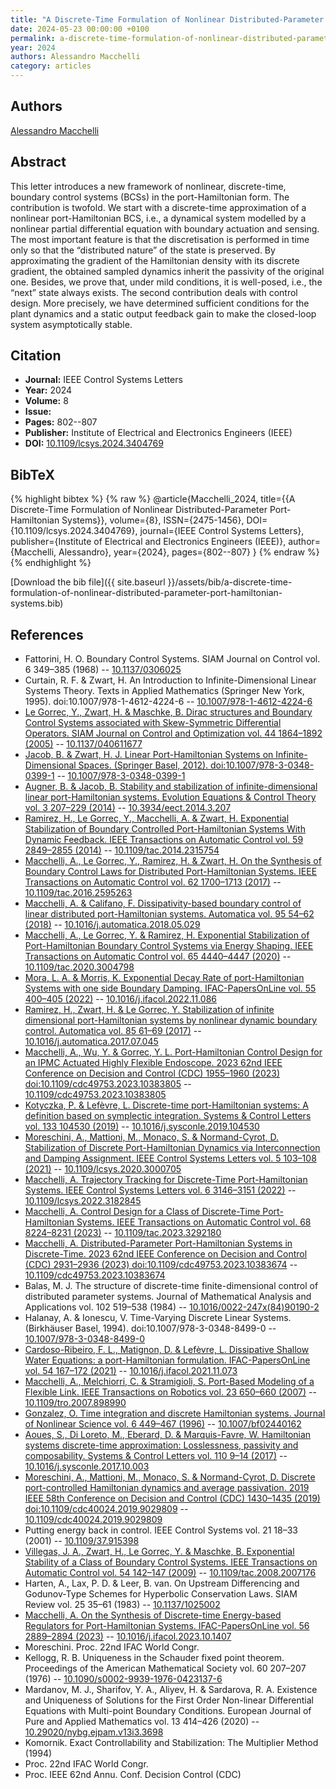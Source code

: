 ```yaml
---
title: "A Discrete-Time Formulation of Nonlinear Distributed-Parameter Port-Hamiltonian Systems"
date: 2024-05-23 00:00:00 +0100
permalink: a-discrete-time-formulation-of-nonlinear-distributed-parameter-port-hamiltonian-systems
year: 2024
authors: Alessandro Macchelli
category: articles
---
```

 
## Authors
[Alessandro Macchelli](authors/alessandro-macchelli)
 
## Abstract
This letter introduces a new framework of nonlinear, discrete-time, boundary control systems (BCSs) in the port-Hamiltonian form. The contribution is twofold. We start with a discrete-time approximation of a nonlinear port-Hamiltonian BCS, i.e., a dynamical system modelled by a nonlinear partial differential equation with boundary actuation and sensing. The most important feature is that the discretisation is performed in time only so that the “distributed nature” of the state is preserved. By approximating the gradient of the Hamiltonian density with its discrete gradient, the obtained sampled dynamics inherit the passivity of the original one. Besides, we prove that, under mild conditions, it is well-posed, i.e., the “next” state always exists. The second contribution deals with control design. More precisely, we have determined sufficient conditions for the plant dynamics and a static output feedback gain to make the closed-loop system asymptotically stable.
 
## Citation
- **Journal:** IEEE Control Systems Letters
- **Year:** 2024
- **Volume:** 8
- **Issue:** 
- **Pages:** 802--807
- **Publisher:** Institute of Electrical and Electronics Engineers (IEEE)
- **DOI:** [10.1109/lcsys.2024.3404769](https://doi.org/10.1109/lcsys.2024.3404769)
 
## BibTeX
{% highlight bibtex %}
{% raw %}
@article{Macchelli_2024,
  title={{A Discrete-Time Formulation of Nonlinear Distributed-Parameter Port-Hamiltonian Systems}},
  volume={8},
  ISSN={2475-1456},
  DOI={10.1109/lcsys.2024.3404769},
  journal={IEEE Control Systems Letters},
  publisher={Institute of Electrical and Electronics Engineers (IEEE)},
  author={Macchelli, Alessandro},
  year={2024},
  pages={802--807}
}
{% endraw %}
{% endhighlight %}
 
[Download the bib file]({{ site.baseurl }}/assets/bib/a-discrete-time-formulation-of-nonlinear-distributed-parameter-port-hamiltonian-systems.bib)
 
## References
- Fattorini, H. O. Boundary Control Systems. SIAM Journal on Control vol. 6 349–385 (1968) -- [10.1137/0306025](https://doi.org/10.1137/0306025)
- Curtain, R. F. & Zwart, H. An Introduction to Infinite-Dimensional Linear Systems Theory. Texts in Applied Mathematics (Springer New York, 1995). doi:10.1007/978-1-4612-4224-6 -- [10.1007/978-1-4612-4224-6](https://doi.org/10.1007/978-1-4612-4224-6)
- [Le Gorrec, Y., Zwart, H. & Maschke, B. Dirac structures and Boundary Control Systems associated with Skew-Symmetric Differential Operators. SIAM Journal on Control and Optimization vol. 44 1864–1892 (2005)](dirac-structures-and-boundary-control-systems-associated-with-skew-symmetric-differential-operators) -- [10.1137/040611677](https://doi.org/10.1137/040611677)
- [Jacob, B. & Zwart, H. J. Linear Port-Hamiltonian Systems on Infinite-Dimensional Spaces. (Springer Basel, 2012). doi:10.1007/978-3-0348-0399-1](linear-port-hamiltonian-systems-on-infinite-dimensional-spaces) -- [10.1007/978-3-0348-0399-1](https://doi.org/10.1007/978-3-0348-0399-1)
- [Augner, B. & Jacob, B. Stability and stabilization of infinite-dimensional linear port-Hamiltonian systems. Evolution Equations &amp; Control Theory vol. 3 207–229 (2014)](stability-and-stabilization-of-infinite-dimensional-linear-port-hamiltonian-systems) -- [10.3934/eect.2014.3.207](https://doi.org/10.3934/eect.2014.3.207)
- [Ramirez, H., Le Gorrec, Y., Macchelli, A. & Zwart, H. Exponential Stabilization of Boundary Controlled Port-Hamiltonian Systems With Dynamic Feedback. IEEE Transactions on Automatic Control vol. 59 2849–2855 (2014)](exponential-stabilization-of-boundary-controlled-port-hamiltonian-systems-with-dynamic-feedback) -- [10.1109/tac.2014.2315754](https://doi.org/10.1109/tac.2014.2315754)
- [Macchelli, A., Le Gorrec, Y., Ramirez, H. & Zwart, H. On the Synthesis of Boundary Control Laws for Distributed Port-Hamiltonian Systems. IEEE Transactions on Automatic Control vol. 62 1700–1713 (2017)](on-the-synthesis-of-boundary-control-laws-for-distributed-port-hamiltonian-systems) -- [10.1109/tac.2016.2595263](https://doi.org/10.1109/tac.2016.2595263)
- [Macchelli, A. & Califano, F. Dissipativity-based boundary control of linear distributed port-Hamiltonian systems. Automatica vol. 95 54–62 (2018)](dissipativity-based-boundary-control-of-linear-distributed-port-hamiltonian-systems) -- [10.1016/j.automatica.2018.05.029](https://doi.org/10.1016/j.automatica.2018.05.029)
- [Macchelli, A., Le Gorrec, Y. & Ramirez, H. Exponential Stabilization of Port-Hamiltonian Boundary Control Systems via Energy Shaping. IEEE Transactions on Automatic Control vol. 65 4440–4447 (2020)](exponential-stabilization-of-port-hamiltonian-boundary-control-systems-via-energy-shaping) -- [10.1109/tac.2020.3004798](https://doi.org/10.1109/tac.2020.3004798)
- [Mora, L. A. & Morris, K. Exponential Decay Rate of port-Hamiltonian Systems with one side Boundary Damping. IFAC-PapersOnLine vol. 55 400–405 (2022)](exponential-decay-rate-of-port-hamiltonian-systems-with-one-side-boundary-damping) -- [10.1016/j.ifacol.2022.11.086](https://doi.org/10.1016/j.ifacol.2022.11.086)
- [Ramirez, H., Zwart, H. & Le Gorrec, Y. Stabilization of infinite dimensional port-Hamiltonian systems by nonlinear dynamic boundary control. Automatica vol. 85 61–69 (2017)](stabilization-of-infinite-dimensional-port-hamiltonian-systems-by-nonlinear-dynamic-boundary-control) -- [10.1016/j.automatica.2017.07.045](https://doi.org/10.1016/j.automatica.2017.07.045)
- [Macchelli, A., Wu, Y. & Gorrec, Y. L. Port-Hamiltonian Control Design for an IPMC Actuated Highly Flexible Endoscope. 2023 62nd IEEE Conference on Decision and Control (CDC) 1955–1960 (2023) doi:10.1109/cdc49753.2023.10383805](port-hamiltonian-control-design-for-an-ipmc-actuated-highly-flexible-endoscope) -- [10.1109/cdc49753.2023.10383805](https://doi.org/10.1109/cdc49753.2023.10383805)
- [Kotyczka, P. & Lefèvre, L. Discrete-time port-Hamiltonian systems: A definition based on symplectic integration. Systems &amp; Control Letters vol. 133 104530 (2019)](discrete-time-port-hamiltonian-systems-a-definition-based-on-symplectic-integration) -- [10.1016/j.sysconle.2019.104530](https://doi.org/10.1016/j.sysconle.2019.104530)
- [Moreschini, A., Mattioni, M., Monaco, S. & Normand-Cyrot, D. Stabilization of Discrete Port-Hamiltonian Dynamics via Interconnection and Damping Assignment. IEEE Control Systems Letters vol. 5 103–108 (2021)](stabilization-of-discrete-port-hamiltonian-dynamics-via-interconnection-and-damping-assignment) -- [10.1109/lcsys.2020.3000705](https://doi.org/10.1109/lcsys.2020.3000705)
- [Macchelli, A. Trajectory Tracking for Discrete-Time Port-Hamiltonian Systems. IEEE Control Systems Letters vol. 6 3146–3151 (2022)](trajectory-tracking-for-discrete-time-port-hamiltonian-systems) -- [10.1109/lcsys.2022.3182845](https://doi.org/10.1109/lcsys.2022.3182845)
- [Macchelli, A. Control Design for a Class of Discrete-Time Port-Hamiltonian Systems. IEEE Transactions on Automatic Control vol. 68 8224–8231 (2023)](control-design-for-a-class-of-discrete-time-port-hamiltonian-systems) -- [10.1109/tac.2023.3292180](https://doi.org/10.1109/tac.2023.3292180)
- [Macchelli, A. Distributed-Parameter Port-Hamiltonian Systems in Discrete-Time. 2023 62nd IEEE Conference on Decision and Control (CDC) 2931–2936 (2023) doi:10.1109/cdc49753.2023.10383674](distributed-parameter-port-hamiltonian-systems-in-discrete-time) -- [10.1109/cdc49753.2023.10383674](https://doi.org/10.1109/cdc49753.2023.10383674)
- Balas, M. J. The structure of discrete-time finite-dimensional control of distributed parameter systems. Journal of Mathematical Analysis and Applications vol. 102 519–538 (1984) -- [10.1016/0022-247x(84)90190-2](https://doi.org/10.1016/0022-247x(84)90190-2)
- Halanay, A. & Ionescu, V. Time-Varying Discrete Linear Systems. (Birkhäuser Basel, 1994). doi:10.1007/978-3-0348-8499-0 -- [10.1007/978-3-0348-8499-0](https://doi.org/10.1007/978-3-0348-8499-0)
- [Cardoso-Ribeiro, F. L., Matignon, D. & Lefèvre, L. Dissipative Shallow Water Equations: a port-Hamiltonian formulation. IFAC-PapersOnLine vol. 54 167–172 (2021)](dissipative-shallow-water-equations-a-port-hamiltonian-formulation) -- [10.1016/j.ifacol.2021.11.073](https://doi.org/10.1016/j.ifacol.2021.11.073)
- [Macchelli, A., Melchiorri, C. & Stramigioli, S. Port-Based Modeling of a Flexible Link. IEEE Transactions on Robotics vol. 23 650–660 (2007)](port-based-modeling-of-a-flexible-link) -- [10.1109/tro.2007.898990](https://doi.org/10.1109/tro.2007.898990)
- [Gonzalez, O. Time integration and discrete Hamiltonian systems. Journal of Nonlinear Science vol. 6 449–467 (1996)](time-integration-and-discrete-hamiltonian-systems) -- [10.1007/bf02440162](https://doi.org/10.1007/bf02440162)
- [Aoues, S., Di Loreto, M., Eberard, D. & Marquis-Favre, W. Hamiltonian systems discrete-time approximation: Losslessness, passivity and composability. Systems &amp; Control Letters vol. 110 9–14 (2017)](hamiltonian-systems-discrete-time-approximation-losslessness-passivity-and-composability) -- [10.1016/j.sysconle.2017.10.003](https://doi.org/10.1016/j.sysconle.2017.10.003)
- [Moreschini, A., Mattioni, M., Monaco, S. & Normand-Cyrot, D. Discrete port-controlled Hamiltonian dynamics and average passivation. 2019 IEEE 58th Conference on Decision and Control (CDC) 1430–1435 (2019) doi:10.1109/cdc40024.2019.9029809](discrete-port-controlled-hamiltonian-dynamics-and-average-passivation) -- [10.1109/cdc40024.2019.9029809](https://doi.org/10.1109/cdc40024.2019.9029809)
- Putting energy back in control. IEEE Control Systems vol. 21 18–33 (2001) -- [10.1109/37.915398](https://doi.org/10.1109/37.915398)
- [Villegas, J. A., Zwart, H., Le Gorrec, Y. & Maschke, B. Exponential Stability of a Class of Boundary Control Systems. IEEE Transactions on Automatic Control vol. 54 142–147 (2009)](exponential-stability-of-a-class-of-boundary-control-systems) -- [10.1109/tac.2008.2007176](https://doi.org/10.1109/tac.2008.2007176)
- Harten, A., Lax, P. D. & Leer, B. van. On Upstream Differencing and Godunov-Type Schemes for Hyperbolic Conservation Laws. SIAM Review vol. 25 35–61 (1983) -- [10.1137/1025002](https://doi.org/10.1137/1025002)
- [Macchelli, A. On the Synthesis of Discrete-time Energy-based Regulators for Port-Hamiltonian Systems. IFAC-PapersOnLine vol. 56 2889–2894 (2023)](on-the-synthesis-of-discrete-time-energy-based-regulators-for-port-hamiltonian-systems) -- [10.1016/j.ifacol.2023.10.1407](https://doi.org/10.1016/j.ifacol.2023.10.1407)
- Moreschini. Proc. 22nd IFAC World Congr.
- Kellogg, R. B. Uniqueness in the Schauder fixed point theorem. Proceedings of the American Mathematical Society vol. 60 207–207 (1976) -- [10.1090/s0002-9939-1976-0423137-6](https://doi.org/10.1090/s0002-9939-1976-0423137-6)
- Mardanov, M. J., Sharifov, Y. A., Aliyev, H. & Sardarova, R. A. Existence and Uniqueness of Solutions for the First Order Non-linear Differential Equations with Multi-point Boundary Conditions. European Journal of Pure and Applied Mathematics vol. 13 414–426 (2020) -- [10.29020/nybg.ejpam.v13i3.3698](https://doi.org/10.29020/nybg.ejpam.v13i3.3698)
- Komornik. Exact Controllability and Stabilization: The Multiplier Method (1994)
- Proc. 22nd IFAC World Congr.
- Proc. IEEE 62nd Annu. Conf. Decision Control (CDC)

